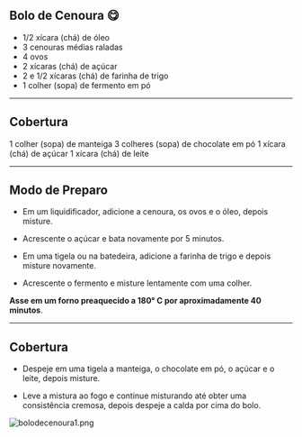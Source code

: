## Bolo de Cenoura :yum:

 - 1/2 xícara (chá) de óleo
 - 3 cenouras médias raladas
 - 4 ovos
 - 2 xícaras (chá) de açúcar
 - 2 e 1/2 xícaras (chá) de farinha de trigo
 - 1 colher (sopa) de fermento
  em pó

---
## Cobertura

1 colher (sopa) de manteiga
3 colheres (sopa) de chocolate em pó
1 xícara (chá) de açúcar
1 xícara (chá) de leite

---

## Modo de Preparo

 - Em um liquidificador, adicione a cenoura, os ovos e o óleo, depois misture.

 - Acrescente o açúcar e bata novamente por 5 minutos.

 - Em uma tigela ou na batedeira, adicione a farinha de trigo e depois misture novamente.

 - Acrescente o fermento e misture lentamente com uma colher.

 **Asse em um forno preaquecido a 180° C por aproximadamente 40 minutos**.

 ---

 ## Cobertura

  - Despeje em uma tigela a manteiga, o chocolate em pó, o açúcar e o leite, depois misture.

 - Leve a mistura ao fogo e continue misturando até obter uma consistência cremosa, depois despeje a calda por cima do bolo.

 ![bolodecenoura1.png](https://lh3.googleusercontent.com/P8k1imsjp8tHygtR83d3o3mXV0t-_14ZKr0AFk_XkVrHxiirnwHFvObiw-YdYUrDXTq5wnEVIg8feYVUwQ_Jxa92a_9y-O9XNJxAiyZXqqEe6XoSJUprNQMFSPElaD7qXasP4OeOUO2zNHVYpuwv4d0YbOjAD1tAGvQGaBlq_WNr82muhRJjoIyoRMNpUYkJj9A04wb6-CnA8mHHQ__Dlc9BkybRlqu1y7PPQ4aCiAx1DLaFhmhM16Z89bcZhaQGeeUe1Qm3pcVchrHh-VFakjWjaae_fn2UGrtGzqAqzYnR_ZlrsdS6N57J12D13a7uftP9FjfvawhjkwN0G6jCmYPVkwPn575d8CDJZbPi5JKFBHLO3ULBorIGO6WR7wmt1tRRbBpSp78pFJ0EC3WtCTL8OMHP0MJPw4pygBp4wimrB2gBtRw5Wvf9doIO-IVua6XeY38weMm63-pETnqZPaVdBxaOO-yeX6RLLe0fl7w3pKUu-SWiXgZJ4kVAg8jwOq_1o_SCIgaubL0im5wEoEvJhjyhnKKVrohBZvIblD3RJJtRAUyXBmDwKuTdDpwZzbdYwifK96qVwD74bu5U4q6P1Ax3100II1l0_vUY_8gMUscGz5AgxzcOV4ih3_bFbN-eiYcrgl0nIZR81vBaRDk7KGMu2P7IkDIQLoyChUAosUluaYj_-lVlaVpY-6B0EvjjaBwCHhxF0aF-CjI6qMCqG7UjGc8ZCP6S18xdaTfdIRFCpnlw0WQdvdQ=w900-h600-no?authuser=0)

